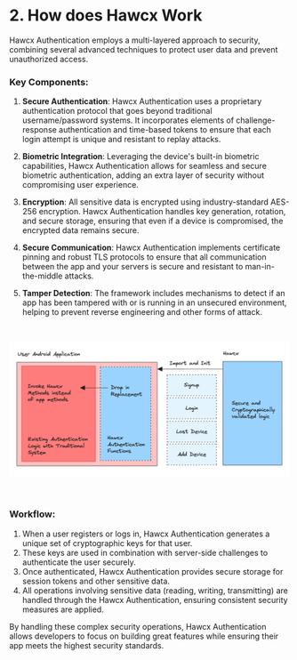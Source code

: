 <!-- Google tag (gtag.js) -->
<script async src="https://www.googletagmanager.com/gtag/js?id=G-B89K3ZN1LX"></script>
<script>
  window.dataLayer = window.dataLayer || [];
  function gtag(){dataLayer.push(arguments);}
  gtag('js', new Date());

  gtag('config', 'G-B89K3ZN1LX');
</script>



# 2. How does Hawcx Work

Hawcx Authentication employs a multi-layered approach to security, combining several advanced techniques to protect user data and prevent unauthorized access.

### Key Components:

1. **Secure Authentication**: Hawcx Authentication uses a proprietary authentication protocol that goes beyond traditional username/password systems. It incorporates elements of challenge-response authentication and time-based tokens to ensure that each login attempt is unique and resistant to replay attacks.

2. **Biometric Integration**: Leveraging the device's built-in biometric capabilities, Hawcx Authentication allows for seamless and secure biometric authentication, adding an extra layer of security without compromising user experience.

3. **Encryption**: All sensitive data is encrypted using industry-standard AES-256 encryption. Hawcx Authentication handles key generation, rotation, and secure storage, ensuring that even if a device is compromised, the encrypted data remains secure.

4. **Secure Communication**: Hawcx Authentication implements certificate pinning and robust TLS protocols to ensure that all communication between the app and your servers is secure and resistant to man-in-the-middle attacks.

5. **Tamper Detection**: The framework includes mechanisms to detect if an app has been tampered with or is running in an unsecured environment, helping to prevent reverse engineering and other forms of attack.

<br>

![Hawcx Workflow](images/workflow.png)

<br>

### Workflow:

1. When a user registers or logs in, Hawcx Authentication generates a unique set of cryptographic keys for that user.
2. These keys are used in combination with server-side challenges to authenticate the user securely.
3. Once authenticated, Hawcx Authentication provides secure storage for session tokens and other sensitive data.
4. All operations involving sensitive data (reading, writing, transmitting) are handled through the Hawcx Authentication, ensuring consistent security measures are applied.

By handling these complex security operations, Hawcx Authentication allows developers to focus on building great features while ensuring their app meets the highest security standards.